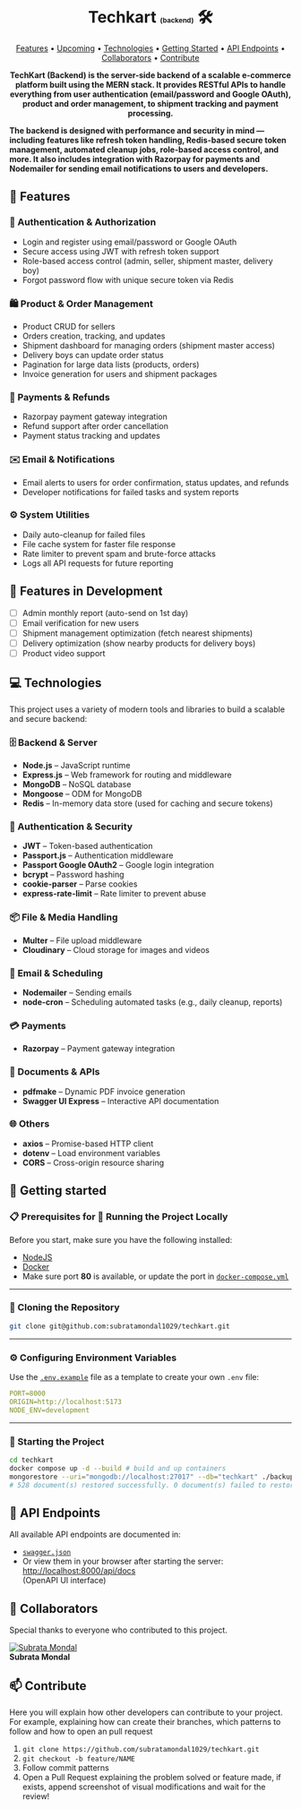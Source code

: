 <h1 align="center" style="font-weight: bold;">Techkart <span style="font-size: 12px;">(backend)</span> 🛠️</h1>

<p align="center">
 <a href="#features">Features</a> • 
 <a href="#plans">Upcoming</a> • 
 <a href="#tech">Technologies</a> • 
 <a href="#started">Getting Started</a> • 
  <a href="#routes">API Endpoints</a> •
 <a href="#colab">Collaborators</a> •
 <a href="#contribute">Contribute</a>
</p>

<p align="center">
    <b>TechKart (Backend) is the server-side backend of a scalable e-commerce platform built using the MERN stack. It provides RESTful APIs to handle everything from user authentication (email/password and Google OAuth), product and order management, to shipment tracking and payment processing.

The backend is designed with performance and security in mind — including features like refresh token handling, Redis-based secure token management, automated cleanup jobs, role-based access control, and more. It also includes integration with Razorpay for payments and Nodemailer for sending email notifications to users and developers.</b>

</p>

<h2 id="features"> 🚀 Features</h2>

### 🔐 Authentication & Authorization

- Login and register using email/password or Google OAuth
- Secure access using JWT with refresh token support
- Role-based access control (admin, seller, shipment master, delivery boy)
- Forgot password flow with unique secure token via Redis

### 🛍️ Product & Order Management

- Product CRUD for sellers
- Orders creation, tracking, and updates
- Shipment dashboard for managing orders (shipment master access)
- Delivery boys can update order status
- Pagination for large data lists (products, orders)
- Invoice generation for users and shipment packages

### 💸 Payments & Refunds

- Razorpay payment gateway integration
- Refund support after order cancellation
- Payment status tracking and updates

### ✉️ Email & Notifications

- Email alerts to users for order confirmation, status updates, and refunds
- Developer notifications for failed tasks and system reports

### ⚙️ System Utilities

- Daily auto-cleanup for failed files
- File cache system for faster file response
- Rate limiter to prevent spam and brute-force attacks
- Logs all API requests for future reporting

<h2 id="plans"> 🧪 Features in Development </h2>

- [ ] Admin monthly report (auto-send on 1st day)
- [ ] Email verification for new users
- [ ] Shipment management optimization (fetch nearest shipments)
- [ ] Delivery optimization (show nearby products for delivery boys)
- [ ] Product video support

<h2 id="tech">💻 Technologies</h2>

This project uses a variety of modern tools and libraries to build a scalable and secure backend:

### 🗄️ Backend & Server

- **Node.js** – JavaScript runtime
- **Express.js** – Web framework for routing and middleware
- **MongoDB** – NoSQL database
- **Mongoose** – ODM for MongoDB
- **Redis** – In-memory data store (used for caching and secure tokens)

### 🔐 Authentication & Security

- **JWT** – Token-based authentication
- **Passport.js** – Authentication middleware
- **Passport Google OAuth2** – Google login integration
- **bcrypt** – Password hashing
- **cookie-parser** – Parse cookies
- **express-rate-limit** – Rate limiter to prevent abuse

### 📦 File & Media Handling

- **Multer** – File upload middleware
- **Cloudinary** – Cloud storage for images and videos

### 📧 Email & Scheduling

- **Nodemailer** – Sending emails
- **node-cron** – Scheduling automated tasks (e.g., daily cleanup, reports)

### 💳 Payments

- **Razorpay** – Payment gateway integration

### 📄 Documents & APIs

- **pdfmake** – Dynamic PDF invoice generation
- **Swagger UI Express** – Interactive API documentation

### 🌐 Others

- **axios** – Promise-based HTTP client
- **dotenv** – Load environment variables
- **CORS** – Cross-origin resource sharing

<h2 id="started">🚀 Getting started</h2>

### 📋 Prerequisites for 🚀 Running the Project Locally

Before you start, make sure you have the following installed:

- [NodeJS](https://nodejs.org/)
- [Docker](https://www.docker.com/)
- Make sure port **80** is available, or update the port in [`docker-compose.yml`](../docker-compose.yml)

---

### 🔄 Cloning the Repository

```bash
git clone git@github.com:subratamondal1029/techkart.git
```

---

### ⚙️ Configuring Environment Variables

Use the [`.env.example`](./.env.example) file as a template to create your own `.env` file:

```yaml
PORT=8000
ORIGIN=http://localhost:5173
NODE_ENV=development
```

---

### 🏁 Starting the Project

```bash
cd techkart
docker compose up -d --build # build and up containers
mongorestore --uri="mongodb://localhost:27017" --db="techkart" ./backup/db/techkart/ # restore mongoDB backup
# 528 document(s) restored successfully. 0 document(s) failed to restore.
```

<h2 id="routes">📍 API Endpoints</h2>

All available API endpoints are documented in:

- [`swagger.json`](./test/swagger.json)
- Or view them in your browser after starting the server: [http://localhost:8000/api/docs](http://localhost:8000/api/docs)  
  (OpenAPI UI interface)

<h2 id="colab">🤝 Collaborators</h2>

Special thanks to everyone who contributed to this project.

[![Subrata Mondal](https://avatars.githubusercontent.com/u/164600228?v=4&s=100)](https://github.com/subratamondal1029)  
 **Subrata Mondal**

<h2 id="contribute">📫 Contribute</h2>

Here you will explain how other developers can contribute to your project. For example, explaining how can create their branches, which patterns to follow and how to open an pull request

1. `git clone https://github.com/subratamondal1029/techkart.git`
2. `git checkout -b feature/NAME`
3. Follow commit patterns
4. Open a Pull Request explaining the problem solved or feature made, if exists, append screenshot of visual modifications and wait for the review!

